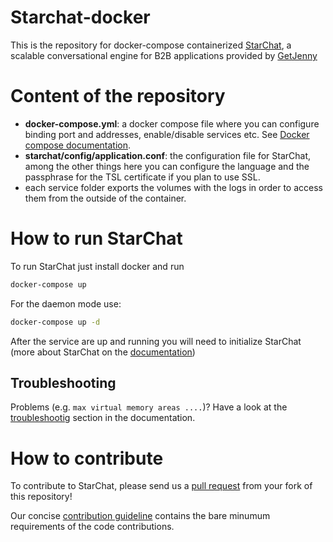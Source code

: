 # Starchat-docker

This is the repository for docker-compose containerized [StarChat](https://github.com/GetJenny/starchat), a scalable conversational engine for B2B applications provided by [GetJenny](https://getjenny.com)

# Content of the repository

* **docker-compose.yml**: a docker compose file where you can configure binding port and addresses,
enable/disable services etc.
See [Docker compose documentation](https://docs.docker.com/compose).
* **starchat/config/application.conf**: the configuration file for StarChat,
among the other things here you can configure the language and the passphrase for the TSL certificate
if you plan to use SSL.
* each service folder exports the volumes with the logs in order to access them from the outside
of the container.

# How to run StarChat

To run StarChat just install docker and run

```bash
docker-compose up
```

For the daemon mode use:

```bash
docker-compose up -d
```

After the service are up and running you will need to initialize StarChat (more about StarChat on the [documentation](https://getjenny.github.io/starchat-doc))

## Troubleshooting

Problems (e.g. `max virtual memory areas ....`)? Have a look at the [troubleshootig](https://getjenny.github.io/starchat-doc/#troubleshooting) section in the documentation.

# How to contribute

To contribute to StarChat, please send us a [pull request](https://help.github.com/articles/using-pull-requests/#fork--pull) 
from your fork of this repository!

Our concise [contribution guideline](https://github.com/GetJenny/starchat/blob/master/CONTRIBUTING.md) contains the bare
minumum requirements of the code contributions.

